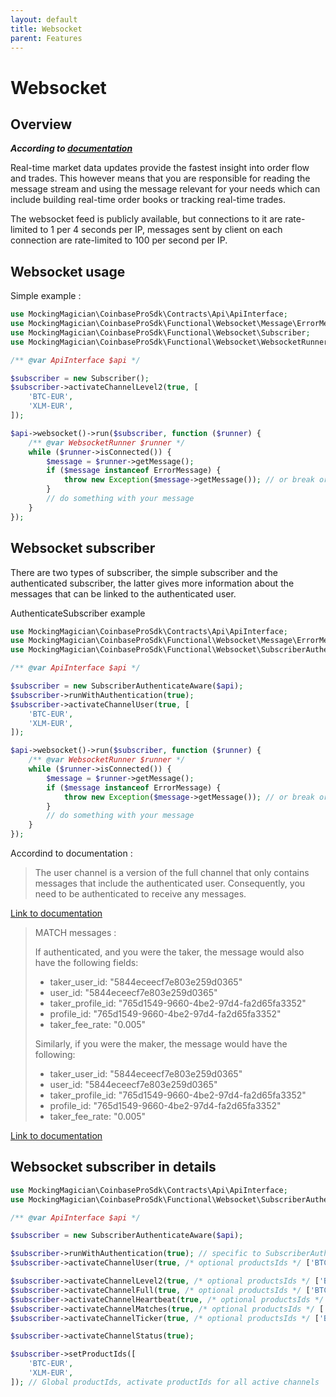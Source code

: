 ```yaml
---
layout: default
title: Websocket
parent: Features
---
```


# Websocket

## Overview

***According to [documentation](https://docs.pro.coinbase.com/#websocket-feed)***

Real-time market data updates provide the fastest insight into order flow and trades. This however means that you are responsible for reading the message stream and using the message relevant for your needs which can include building real-time order books or tracking real-time trades.

The websocket feed is publicly available, but connections to it are rate-limited to 1 per 4 seconds per IP, messages sent by client on each connection are rate-limited to 100 per second per IP.

## Websocket usage

Simple example :

```php
use MockingMagician\CoinbaseProSdk\Contracts\Api\ApiInterface;
use MockingMagician\CoinbaseProSdk\Functional\Websocket\Message\ErrorMessage;
use MockingMagician\CoinbaseProSdk\Functional\Websocket\Subscriber;
use MockingMagician\CoinbaseProSdk\Functional\Websocket\WebsocketRunner;

/** @var ApiInterface $api */

$subscriber = new Subscriber();
$subscriber->activateChannelLevel2(true, [
    'BTC-EUR',
    'XLM-EUR',
]);

$api->websocket()->run($subscriber, function ($runner) {
    /** @var WebsocketRunner $runner */
    while ($runner->isConnected()) {
        $message = $runner->getMessage();
        if ($message instanceof ErrorMessage) {
            throw new Exception($message->getMessage()); // or break or what you want
        }
        // do something with your message
    }
});
```
## Websocket subscriber

There are two types of subscriber, the simple subscriber and the authenticated subscriber, the latter gives more information about the messages that can be linked to the authenticated user.

AuthenticateSubscriber example

```php
use MockingMagician\CoinbaseProSdk\Contracts\Api\ApiInterface;
use MockingMagician\CoinbaseProSdk\Functional\Websocket\Message\ErrorMessage;
use MockingMagician\CoinbaseProSdk\Functional\Websocket\SubscriberAuthenticateAware;use MockingMagician\CoinbaseProSdk\Functional\Websocket\WebsocketRunner;

/** @var ApiInterface $api */

$subscriber = new SubscriberAuthenticateAware($api);
$subscriber->runWithAuthentication(true);
$subscriber->activateChannelUser(true, [
    'BTC-EUR',
    'XLM-EUR',
]);

$api->websocket()->run($subscriber, function ($runner) {
    /** @var WebsocketRunner $runner */
    while ($runner->isConnected()) {
        $message = $runner->getMessage();
        if ($message instanceof ErrorMessage) {
            throw new Exception($message->getMessage()); // or break or what you want
        }
        // do something with your message
    }
});
```
Accordind to documentation :

> The user channel is a version of the full channel that only contains messages that include the authenticated user. Consequently, you need to be authenticated to receive any messages.

[Link to documentation](https://docs.pro.coinbase.com/#the-user-channel)

> MATCH messages :  
> 
> If authenticated, and you were the taker, the message would also have the following fields:
> 
> - taker_user_id: "5844eceecf7e803e259d0365"
> - user_id: "5844eceecf7e803e259d0365"
> - taker_profile_id: "765d1549-9660-4be2-97d4-fa2d65fa3352"
> - profile_id: "765d1549-9660-4be2-97d4-fa2d65fa3352"
> - taker_fee_rate: "0.005"
> 
> Similarly, if you were the maker, the message would have the following:
> 
> - taker_user_id: "5844eceecf7e803e259d0365"
> - user_id: "5844eceecf7e803e259d0365"
> - taker_profile_id: "765d1549-9660-4be2-97d4-fa2d65fa3352"
> - profile_id: "765d1549-9660-4be2-97d4-fa2d65fa3352"
> - taker_fee_rate: "0.005"

[Link to documentation](https://docs.pro.coinbase.com/#the-full-channel)


## Websocket subscriber in details

```php
use MockingMagician\CoinbaseProSdk\Contracts\Api\ApiInterface;
use MockingMagician\CoinbaseProSdk\Functional\Websocket\SubscriberAuthenticateAware;

/** @var ApiInterface $api */

$subscriber = new SubscriberAuthenticateAware($api);

$subscriber->runWithAuthentication(true); // specific to SubscriberAuthenticateAware
$subscriber->activateChannelUser(true, /* optional productsIds */ ['BTC-EUR']); // specific to SubscriberAuthenticateAware

$subscriber->activateChannelLevel2(true, /* optional productsIds */ ['BTC-EUR']);
$subscriber->activateChannelFull(true, /* optional productsIds */ ['BTC-EUR']);
$subscriber->activateChannelHeartbeat(true, /* optional productsIds */ ['BTC-EUR']);
$subscriber->activateChannelMatches(true, /* optional productsIds */ ['BTC-EUR']);
$subscriber->activateChannelTicker(true, /* optional productsIds */ ['BTC-EUR']);

$subscriber->activateChannelStatus(true);

$subscriber->setProductIds([
    'BTC-EUR',
    'XLM-EUR',
]); // Global productIds, activate productIds for all active channels
```
